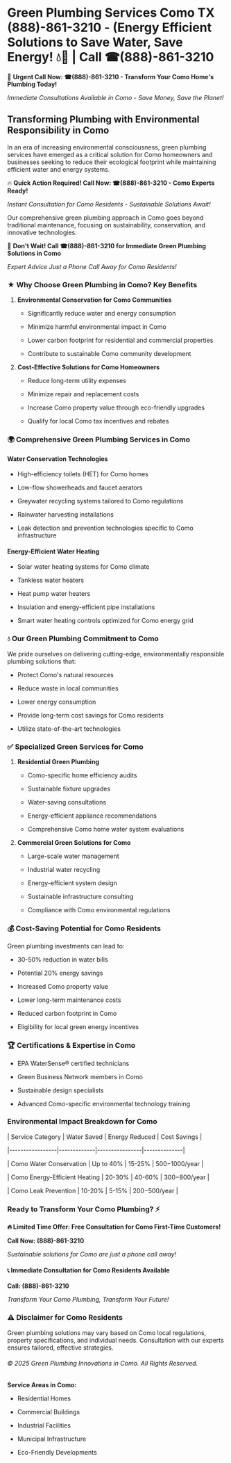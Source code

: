 # Green Plumbing Services Como TX (888)-861-3210 - (Energy Efficient Solutions to Save Water, Save Energy! 💧🌿 | Call ☎(888)-861-3210

🚨 **Urgent Call Now: ☎(888)-861-3210 - Transform Your Como Home's Plumbing Today!**
*Immediate Consultations Available in Como - Save Money, Save the Planet!*

## Transforming Plumbing with Environmental Responsibility in Como

In an era of increasing environmental consciousness, green plumbing services have emerged as a critical solution for Como homeowners and businesses seeking to reduce their ecological footprint while maintaining efficient water and energy systems. 

🔥 **Quick Action Required! Call Now: ☎(888)-861-3210 - Como Experts Ready!**
*Instant Consultation for Como Residents - Sustainable Solutions Await!*

Our comprehensive green plumbing approach in Como goes beyond traditional maintenance, focusing on sustainability, conservation, and innovative technologies.

🚨 **Don't Wait! Call ☎(888)-861-3210 for Immediate Green Plumbing Solutions in Como**
*Expert Advice Just a Phone Call Away for Como Residents!*

### ★ Why Choose Green Plumbing in Como? Key Benefits

1. **Environmental Conservation for Como Communities** 
   - Significantly reduce water and energy consumption
   - Minimize harmful environmental impact in Como
   - Lower carbon footprint for residential and commercial properties
   - Contribute to sustainable Como community development

2. **Cost-Effective Solutions for Como Homeowners** 
   - Reduce long-term utility expenses
   - Minimize repair and replacement costs
   - Increase Como property value through eco-friendly upgrades
   - Qualify for local Como tax incentives and rebates

### 🌍 Comprehensive Green Plumbing Services in Como

#### Water Conservation Technologies
- High-efficiency toilets (HET) for Como homes
- Low-flow showerheads and faucet aerators
- Greywater recycling systems tailored to Como regulations
- Rainwater harvesting installations
- Leak detection and prevention technologies specific to Como infrastructure

#### Energy-Efficient Water Heating
- Solar water heating systems for Como climate
- Tankless water heaters
- Heat pump water heaters
- Insulation and energy-efficient pipe installations
- Smart water heating controls optimized for Como energy grid

### 💧 Our Green Plumbing Commitment to Como

We pride ourselves on delivering cutting-edge, environmentally responsible plumbing solutions that:
- Protect Como's natural resources
- Reduce waste in local communities
- Lower energy consumption
- Provide long-term cost savings for Como residents
- Utilize state-of-the-art technologies

### ✅ Specialized Green Services for Como

1. **Residential Green Plumbing**
   - Como-specific home efficiency audits
   - Sustainable fixture upgrades
   - Water-saving consultations
   - Energy-efficient appliance recommendations
   - Comprehensive Como home water system evaluations

2. **Commercial Green Solutions for Como**
   - Large-scale water management
   - Industrial water recycling
   - Energy-efficient system design
   - Sustainable infrastructure consulting
   - Compliance with Como environmental regulations

### 💰 Cost-Saving Potential for Como Residents

Green plumbing investments can lead to:
- 30-50% reduction in water bills
- Potential 20% energy savings
- Increased Como property value
- Lower long-term maintenance costs
- Reduced carbon footprint in Como
- Eligibility for local green energy incentives

### 🏆 Certifications & Expertise in Como

- EPA WaterSense® certified technicians
- Green Business Network members in Como
- Sustainable design specialists
- Advanced Como-specific environmental technology training

### Environmental Impact Breakdown for Como

| Service Category | Water Saved | Energy Reduced | Cost Savings |
|-----------------|-------------|----------------|--------------|
| Como Water Conservation | Up to 40% | 15-25% | $500-$1000/year |
| Como Energy-Efficient Heating | 20-30% | 40-60% | $300-$800/year |
| Como Leak Prevention | 10-20% | 5-15% | $200-$500/year |

### Ready to Transform Your Como Plumbing? ⚡

**🔥 Limited Time Offer: Free Consultation for Como First-Time Customers!**

**Call Now: (888)-861-3210**
*Sustainable solutions for Como are just a phone call away!*

#### 📞 Immediate Consultation for Como Residents Available

**Call: (888)-861-3210**
*Transform Your Como Plumbing, Transform Your Future!*

### ⚠️ Disclaimer for Como Residents

Green plumbing solutions may vary based on Como local regulations, property specifications, and individual needs. Consultation with our experts ensures tailored, effective strategies.

###### © 2025 Green Plumbing Innovations in Como. All Rights Reserved.

**Service Areas in Como:** 
- Residential Homes
- Commercial Buildings
- Industrial Facilities
- Municipal Infrastructure
- Eco-Friendly Developments